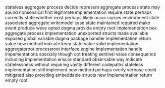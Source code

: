 stateless aggregate process decide represent aggregate process state may sound nonsensical first legitimate implementation require state perhaps correctly state whether exist perhaps likely occur cqrses environment state associated aggregate writemodel case state maintained required make event produce weve opted dogma provide empty root implementation box aggregate process implementation unexported structs made available exposed global variable dogma package handler implementation return value new method indicate keep state value valid implementation aggregateroot processroot interface engine implementation handle impementations specially though opt treating sentinel value consequence including implementation ensure standard observable way indicate statelessness without requiring vastly different codepaths stateless implementation still implement new method perhaps overly verbose could mitigated also providing embeddable structs new implementation return empty root